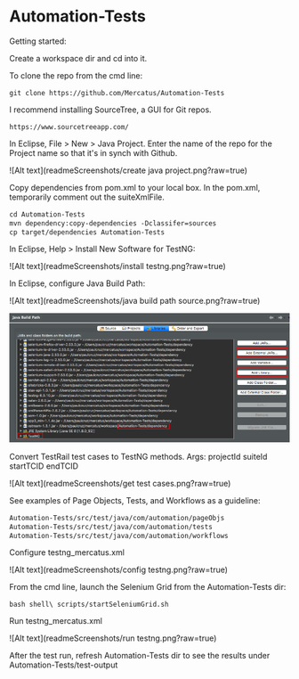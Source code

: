 # Automation-Tests

Getting started:

Create a workspace dir and cd into it.

To clone the repo from the cmd line: 

	git clone https://github.com/Mercatus/Automation-Tests
	
I recommend installing SourceTree, a GUI for Git repos.
	
	https://www.sourcetreeapp.com/	
	
In Eclipse, File > New > Java Project. Enter the name of the repo for the Project name so that it's in synch with Github.

![Alt text](readmeScreenshots/create java project.png?raw=true)

Copy dependencies from pom.xml to your local box. In the pom.xml, temporarily comment out the suiteXmlFile. 

	cd Automation-Tests
	mvn dependency:copy-dependencies -Dclassifer=sources
	cp target/dependencies Automation-Tests 

In Eclipse, Help > Install New Software for TestNG:

![Alt text](readmeScreenshots/install testng.png?raw=true)

In Eclipse, configure Java Build Path:

![Alt text](readmeScreenshots/java build path source.png?raw=true)

![Alt text](readmeScreenshots/libraries.png?raw=true)

Convert TestRail test cases to TestNG methods. Args: projectId suiteId startTCID endTCID

![Alt text](readmeScreenshots/get test cases.png?raw=true)

See examples of Page Objects, Tests, and Workflows as a guideline:

	Automation-Tests/src/test/java/com/automation/pageObjs
	Automation-Tests/src/test/java/com/automation/tests
	Automation-Tests/src/test/java/com/automation/workflows

Configure testng_mercatus.xml

![Alt text](readmeScreenshots/config testng.png?raw=true)

From the cmd line, launch the Selenium Grid from the Automation-Tests dir:

	bash shell\ scripts/startSeleniumGrid.sh

Run testng_mercatus.xml

![Alt text](readmeScreenshots/run testng.png?raw=true)

After the test run, refresh Automation-Tests dir to see the results under Automation-Tests/test-output